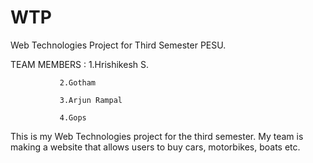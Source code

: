 # WTP
Web Technologies Project for Third Semester PESU.

TEAM MEMBERS : 1.Hrishikesh S.

               2.Gotham
               
               3.Arjun Rampal
               
               4.Gops
               
This is my Web Technologies project for the third semester.
My team is making a website that allows users to buy cars, motorbikes, boats etc.
